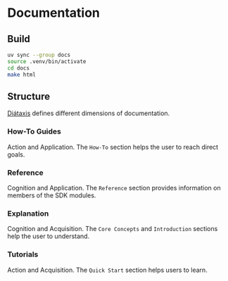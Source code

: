 # Documentation

## Build

```sh
uv sync --group docs
source .venv/bin/activate
cd docs
make html
```

## Structure

[Diátaxis](https://diataxis.fr/) defines different dimensions of documentation.

### How-To Guides

Action and Application. The `How-To` section helps the user to reach direct goals.

### Reference

Cognition and Application. The `Reference` section provides information on members of the SDK modules.

### Explanation

Cognition and Acquisition. The `Core Concepts` and `Introduction` sections help the user to understand.

### Tutorials

Action and Acquisition. The `Quick Start` section helps users to learn.




